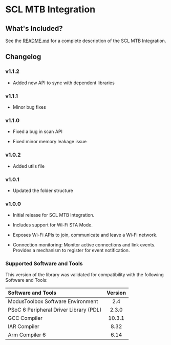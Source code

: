 # SCL MTB Integration

## What's Included?
See the [README.md](./README.md) for a complete description of the SCL MTB Integration.

## Changelog
### v1.1.2
* Added new API to sync with dependent libraries

### v1.1.1
* Minor bug fixes

### v1.1.0
* Fixed a bug in scan API

* Fixed minor memory leakage issue

### v1.0.2
* Added utils file

### v1.0.1
* Updated the folder structure

### v1.0.0
* Initial release for SCL MTB Integration.

* Includes support for Wi-Fi STA Mode.

* Exposes Wi-Fi APIs to join, communicate and leave a Wi-Fi network.

* Connection monitoring: Monitor active connections and link events. Provides a mechanism to register for event notification.

### Supported Software and Tools
This version of the library was validated for compatibility with the following Software and Tools:

| Software and Tools                                      | Version |
| :---                                                    | :----:  |
| ModusToolbox Software Environment                       | 2.4     |
| PSoC 6 Peripheral Driver Library (PDL)                  | 2.3.0   |
| GCC Compiler                                            | 10.3.1  |
| IAR Compiler                                            | 8.32    |
| Arm Compiler 6                                          | 6.14    |
